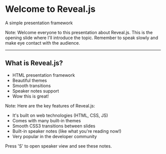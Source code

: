 # Welcome to Reveal.js

A simple presentation framework

Note:
Welcome everyone to this presentation about Reveal.js. This is the opening slide where I'll introduce the topic. Remember to speak slowly and make eye contact with the audience.

---

## What is Reveal.js?

- HTML presentation framework
- Beautiful themes
- Smooth transitions
- Speaker notes support
- Wow this is great!

Note:
Here are the key features of Reveal.js:
- It's built on web technologies (HTML, CSS, JS)
- Comes with many built-in themes
- Smooth CSS3 transitions between slides
- Built-in speaker notes (like what you're reading now!)
- Very popular in the developer community

Press 'S' to open speaker view and see these notes.
